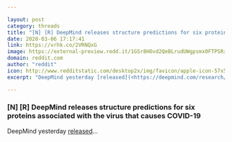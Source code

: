 ```yaml
---

layout: post
category: threads
title: "[N] [R] DeepMind releases structure predictions for six proteins associated with the virus that causes COVID-19"
date: 2020-03-06 17:17:41
link: https://vrhk.co/2VRNQxG
image: https://external-preview.redd.it/1GSr8HOvd2QeBLrudUWgpsmx0FTPSRx9I5HUbk6fw5k.jpg?width=512&height=257&auto=webp&crop=512:257,smart&s=6e67b58273a4cf745ff398188f0741c0945ba50b
domain: reddit.com
author: "reddit"
icon: http://www.redditstatic.com/desktop2x/img/favicon/apple-icon-57x57.png
excerpt: "DeepMind yesterday [released](<https://deepmind.com/research/open-source/computational-predictions-of-protein-structures-associated-with-COVID-19>)..."

---
```


### [N] [R] DeepMind releases structure predictions for six proteins associated with the virus that causes COVID-19

DeepMind yesterday [released](<https://deepmind.com/research/open-source/computational-predictions-of-protein-structures-associated-with-COVID-19>)...